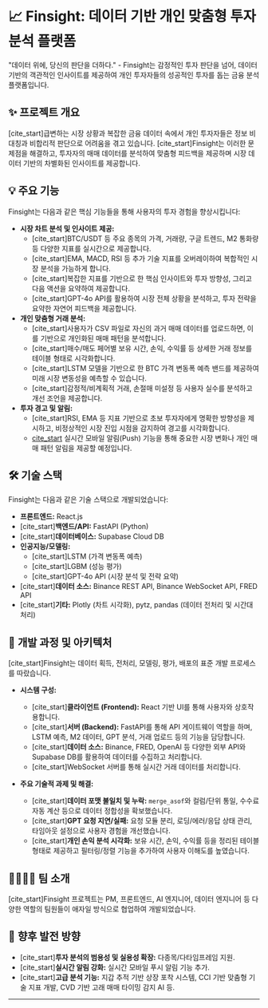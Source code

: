 # 📈 Finsight: 데이터 기반 개인 맞춤형 투자 분석 플랫폼

"데이터 위에, 당신의 판단을 더하다." - Finsight는 감정적인 투자 판단을 넘어, 데이터 기반의 객관적인 인사이트를 제공하여 개인 투자자들의 성공적인 투자를 돕는 금융 분석 플랫폼입니다.

## ✨ 프로젝트 개요

[cite_start]급변하는 시장 상황과 복잡한 금융 데이터 속에서 개인 투자자들은 정보 비대칭과 비합리적 판단으로 어려움을 겪고 있습니다. [cite_start]Finsight는 이러한 문제점을 해결하고, 투자자의 매매 데이터를 분석하여 맞춤형 피드백을 제공하며 시장 데이터 기반의 차별화된 인사이트를 제공합니다.

## 💡 주요 기능

Finsight는 다음과 같은 핵심 기능들을 통해 사용자의 투자 경험을 향상시킵니다:

* **시장 차트 분석 및 인사이트 제공:**
    * [cite_start]BTC/USDT 등 주요 종목의 가격, 거래량, 구글 트렌드, M2 통화량 등 다양한 지표를 실시간으로 제공합니다.
    * [cite_start]EMA, MACD, RSI 등 추가 기술 지표를 오버레이하여 복합적인 시장 분석을 가능하게 합니다.
    * [cite_start]복잡한 지표를 기반으로 한 핵심 인사이트와 투자 방향성, 그리고 다음 액션을 요약하여 제공합니다.
    * [cite_start]GPT-4o API를 활용하여 시장 전체 상황을 분석하고, 투자 전략을 요약한 자연어 피드백을 제공합니다.
* **개인 맞춤형 거래 분석:**
    * [cite_start]사용자가 CSV 파일로 자신의 과거 매매 데이터를 업로드하면, 이를 기반으로 개인화된 매매 패턴을 분석합니다.
    * [cite_start]매수/매도 페어별 보유 시간, 손익, 수익률 등 상세한 거래 정보를 테이블 형태로 시각화합니다.
    * [cite_start]LSTM 모델을 기반으로 한 BTC 가격 변동폭 예측 밴드를 제공하여 미래 시장 변동성을 예측할 수 있습니다.
    * [cite_start]감정적/비계획적 거래, 손절매 미설정 등 사용자 실수를 분석하고 개선 조언을 제공합니다.
* **투자 경고 및 알림:**
    * [cite_start]RSI, EMA 등 지표 기반으로 초보 투자자에게 명확한 방향성을 제시하고, 비정상적인 시장 진입 시점을 감지하여 경고를 시각화합니다.
    * [cite_start](향후) 실시간 모바일 알림(Push) 기능을 통해 중요한 시장 변화나 개인 매매 패턴 알림을 제공할 예정입니다.

## 🛠️ 기술 스택

Finsight는 다음과 같은 기술 스택으로 개발되었습니다:

* **프론트엔드:** React.js
* [cite_start]**백엔드/API:** FastAPI (Python) 
* [cite_start]**데이터베이스:** Supabase Cloud DB 
* **인공지능/모델링:**
    * [cite_start]LSTM (가격 변동폭 예측) 
    * [cite_start]LGBM (성능 평가) 
    * [cite_start]GPT-4o API (시장 분석 및 전략 요약) 
* [cite_start]**데이터 소스:** Binance REST API, Binance WebSocket API, FRED API 
* [cite_start]**기타:** Plotly (차트 시각화), pytz, pandas (데이터 전처리 및 시간대 처리) 

## 🚀 개발 과정 및 아키텍처

[cite_start]Finsight는 데이터 획득, 전처리, 모델링, 평가, 배포의 표준 개발 프로세스를 따랐습니다.

* **시스템 구성:**
    * [cite_start]**클라이언트 (Frontend):** React 기반 UI를 통해 사용자와 상호작용합니다.
    * [cite_start]**서버 (Backend):** FastAPI를 통해 API 게이트웨이 역할을 하며, LSTM 예측, M2 데이터, GPT 분석, 거래 업로드 등의 기능을 담당합니다.
    * [cite_start]**데이터 소스:** Binance, FRED, OpenAI 등 다양한 외부 API와 Supabase DB를 활용하여 데이터를 수집하고 처리합니다.
    * [cite_start]WebSocket 서버를 통해 실시간 거래 데이터를 처리합니다.

* **주요 기술적 과제 및 해결:**
    * [cite_start]**데이터 포맷 불일치 및 누락:** `merge_asof`와 컬럼/단위 통일, 수수료 자동 계산 등으로 데이터 정합성을 확보했습니다.
    * [cite_start]**GPT 요청 지연/실패:** 요청 모듈 분리, 로딩/에러/응답 상태 관리, 타임아웃 설정으로 사용자 경험을 개선했습니다.
    * [cite_start]**개인 손익 분석 시각화:** 보유 시간, 손익, 수익률 등을 정리된 테이블 형태로 제공하고 필터링/정렬 기능을 추가하여 사용자 이해도를 높였습니다.

## 👨‍👩‍👧‍👦 팀 소개

[cite_start]Finsight 프로젝트는 PM, 프론트엔드, AI 엔지니어, 데이터 엔지니어 등 다양한 역할의 팀원들이 애자일 방식으로 협업하여 개발되었습니다.

## 🌟 향후 발전 방향

* [cite_start]**투자 분석의 범용성 및 실용성 확장:** 다종목/다타임프레임 지원.
* [cite_start]**실시간 알림 강화:** 실시간 모바일 푸시 알림 기능 추가.
* [cite_start]**고급 분석 기능:** 지갑 추적 기반 상장 포착 시스템, CCI 기반 맞춤형 기술 지표 개발, CVD 기반 고래 매매 타이밍 감지 AI 등.

---
